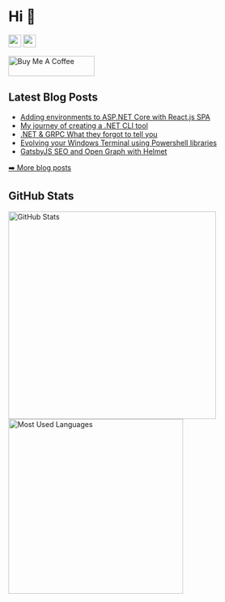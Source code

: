 <h1>Hi 👋</h1>
<p><a href="https://www.twitter.com/faeselsaeed"><img
            src="https://img.shields.io/badge/twitter-%231DA1F2.svg?&style=for-the-badge&logo=twitter&logoColor=white"
            height=25></a> <a href="https://www.linkedin.com/in/faesel-saeed-%F0%9F%92%BB-a97b1614"><img
            src="https://img.shields.io/badge/linkedin-%230077B5.svg?&style=for-the-badge&logo=linkedin&logoColor=white"
            height=25></a></p>
<a href="https://www.buymeacoffee.com/faesel" target="_blank" rel="noreferrer nofollow">
    <img src="https://cdn.buymeacoffee.com/buttons/default-red.png" alt="Buy Me A Coffee" height="40" width="170">
</a>
<h2>Latest Blog Posts</h2>
<ul>
    <li><a href=https://www.faesel.com/blog/aspnet-core-react-spa-adding-environments />Adding environments to ASP.NET Core with React.js SPA</a></li>
    <li><a href=https://www.faesel.com/blog/my-journey-of-creating-a-dotnet-cli-tool />My journey of creating a .NET CLI tool</a>
    </li>
    <li><a
            href=https://www.faesel.com/blog/dotnet-grpc-forgot-to-tell-you />.NET & GRPC What they forgot to tell you</a></li>
    <li><a
            href=https://www.faesel.com/blog/evolving-windows-terminal />Evolving your Windows Terminal using Powershell libraries</a></li>
    <li><a
            href=https://www.faesel.com/blog/gatsby-seo-opengraph-helmet />GatsbyJS SEO and Open Graph with Helmet</a></li>
</ul>
<p><a href="https://www.faesel.com/blog">➡️ More blog posts</a></p>
<h2>GitHub Stats</h2>
<p>
            <img width="410px" src="https://github-readme-stats.vercel.app/api?username=faesel&amp;show_icons=true&layout=compact" alt="GitHub Stats">
            <img width="345px" src="https://github-readme-stats.vercel.app/api/top-langs/?username=faesel&exclude_repo=faesel.github.io&layout=compact" alt="Most Used Languages"/>
</p>
